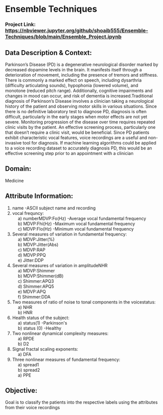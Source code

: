 # Ensemble Techniques
### Project Link: https://nbviewer.jupyter.org/github/shoaib555/Ensemble-Techniques/blob/main/Ensemble_Project.ipynb
## Data Description & Context: 
Parkinson’s Disease (PD) is a degenerative neurological disorder marked by decreased dopamine levels in the brain. It manifests itself through a deterioration of movement, including the presence of tremors and stiffness. There is commonly a marked effect on speech, including dysarthria (difficulty articulating sounds), hypophonia (lowered volume), and monotone (reduced pitch range). Additionally, cognitive impairments and changes in mood can occur, and risk of dementia is increased.Traditional diagnosis of Parkinson’s Disease involves a clinician taking a neurological history of the patient and observing motor skills in various situations. Since there is no definitive laboratory test to diagnose PD, diagnosis is often difficult, particularly in the early stages when motor effects are not yet severe. Monitoring progression of the disease over time requires repeated clinic visits by the patient. An effective screening process, particularly one that doesn’t require a clinic visit, would be beneficial. Since PD patients exhibit characteristic vocal features, voice recordings are a useful and non-invasive tool for diagnosis. If machine learning algorithms could be applied to a voice recording dataset to accurately diagnosis PD, this would be an effective screening step prior to an appointment with a clinician

## Domain:
Medicine

## Attribute Information:
1) name -ASCII subject name and recording  <br/>
2) vocal frequncy: <br/>
   &emsp; a) numberMDVP:Fo(Hz) -Average vocal fundamental frequency <br/> 
   &emsp; b) MDVP:Fhi(Hz) -Maximum vocal fundamental frequency <br/>
   &emsp; c) MDVP:Flo(Hz) -Minimum vocal fundamental frequency <br/>
3) Several measures of variation in fundamental frequency: <br/>
   &emsp; a) MDVP:Jitter(%) <br/>
   &emsp; b) MDVP:Jitter(Abs) <br/>
   &emsp; c) MDVP:RAP <br/>
   &emsp; d) MDVP:PPQ <br/>
   &emsp; e) Jitter:DDP <br/>
4) Several measures of variation in amplitudeNHR <br/>
   &emsp; a) MDVP:Shimmer <br/>
   &emsp; b) MDVP:Shimmer(dB) <br/>
   &emsp; c) Shimmer:APQ3  <br/>
   &emsp; d) Shimmer:APQ5  <br/>
   &emsp; e) MDVP:APQ  <br/>
   &emsp; f) Shimmer:DDA <br/>
5) Two measures of ratio of noise to tonal components in the voicestatus: <br/>
   &emsp; a) NHR <br/>
   &emsp; b) HNR <br/>
6) Health status of the subject: <br/>
   &emsp; a) status(1) -Parkinson's <br/>
   &emsp; b) status (0) -Healthy <br/>
7) Two nonlinear dynamical complexity measures: <br/>
   &emsp; a) RPDE <br/>
   &emsp; b) D2 <br/>
8) Signal fractal scaling exponents: <br/>
   &emsp; a) DFA <br/>
9) Three nonlinear measures of fundamental frequency: <br/>
     &emsp; a) spread1 <br/>
     &emsp; b) spread2 <br/>
     &emsp; a) PPE <br/> 

## Objective: 
Goal is to classify the patients into the respective labels using the attributes from their voice recordings
